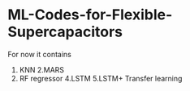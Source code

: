 # ML-Codes-for-Flexible-Supercapacitors

For now  it contains
1. KNN
2.MARS
3. RF regressor
4.LSTM
5.LSTM+ Transfer learning
